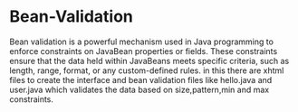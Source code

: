 # Bean-Validation
Bean validation is a powerful mechanism used in Java programming to enforce constraints on JavaBean properties or fields. These constraints ensure that the data held within JavaBeans meets specific criteria, such as length, range, format, or any custom-defined rules. 
in this there are xhtml files to create the interface and bean validation files like hello.java and user.java which validates the data based on size,pattern,min and max constraints.
